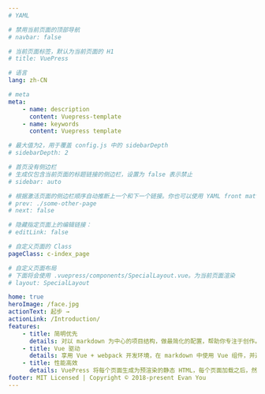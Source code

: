 ```yaml
---
# YAML

# 禁用当前页面的顶部导航
# navbar: false

# 当前页面标签，默认为当前页面的 H1
# title: VuePress

# 语言
lang: zh-CN

# meta
meta:
    - name: description
      content: Vuepress-template
    - name: keywords
      content: Vuepress template

# 最大值为2，用于覆盖 config.js 中的 sidebarDepth
# sidebarDepth: 2

# 首页没有侧边栏
# 生成仅包含当前页面的标题链接的侧边栏，设置为 false 表示禁止
# sidebar: auto

# 根据激活页面的侧边栏顺序自动推断上一个和下一个链接。你也可以使用 YAML front matter 来显式覆盖或禁用它们：
# prev: ./some-other-page
# next: false

# 隐藏指定页面上的编辑链接：
# editLink: false

# 自定义页面的 Class
pageClass: c-index_page

# 自定义页面布局
# 下面将会使用 .vuepress/components/SpecialLayout.vue。为当前页面渲染
# layout: SpecialLayout

home: true
heroImage: /face.jpg
actionText: 起步 →
actionLink: /Introduction/
features:
    - title: 简明优先
      details: 对以 markdown 为中心的项目结构，做最简化的配置，帮助你专注于创作。
    - title: Vue 驱动
      details: 享用 Vue + webpack 开发环境，在 markdown 中使用 Vue 组件，并通过 Vue 开发自定义主题。
    - title: 性能高效
      details: VuePress 将每个页面生成为预渲染的静态 HTML，每个页面加载之后，然后作为单页面应用程序(SPA)运行。
footer: MIT Licensed | Copyright © 2018-present Evan You
---
```

